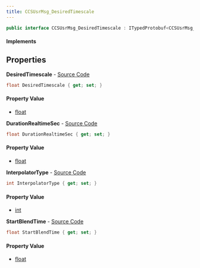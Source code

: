 ```yaml
---
title: CCSUsrMsg_DesiredTimescale
---
```


```csharp
public interface CCSUsrMsg_DesiredTimescale : ITypedProtobuf<CCSUsrMsg_DesiredTimescale>, INativeHandle, INetMessage<CCSUsrMsg_DesiredTimescale>, IDisposable
```

#### Implements

## Properties

**DesiredTimescale** - [Source Code](https://github.com/swiftly-solution/swiftlys2/blob/master/managed/src/SwiftlyS2.Generated/Protobufs/Interfaces/CCSUsrMsg_DesiredTimescale.cs#L18)

```csharp
float DesiredTimescale { get; set; }
```

#### Property Value

- [float](https://learn.microsoft.com/dotnet/api/system.single)

**DurationRealtimeSec** - [Source Code](https://github.com/swiftly-solution/swiftlys2/blob/master/managed/src/SwiftlyS2.Generated/Protobufs/Interfaces/CCSUsrMsg_DesiredTimescale.cs#L21)

```csharp
float DurationRealtimeSec { get; set; }
```

#### Property Value

- [float](https://learn.microsoft.com/dotnet/api/system.single)

**InterpolatorType** - [Source Code](https://github.com/swiftly-solution/swiftlys2/blob/master/managed/src/SwiftlyS2.Generated/Protobufs/Interfaces/CCSUsrMsg_DesiredTimescale.cs#L24)

```csharp
int InterpolatorType { get; set; }
```

#### Property Value

- [int](https://learn.microsoft.com/dotnet/api/system.int32)

**StartBlendTime** - [Source Code](https://github.com/swiftly-solution/swiftlys2/blob/master/managed/src/SwiftlyS2.Generated/Protobufs/Interfaces/CCSUsrMsg_DesiredTimescale.cs#L27)

```csharp
float StartBlendTime { get; set; }
```

#### Property Value

- [float](https://learn.microsoft.com/dotnet/api/system.single)

